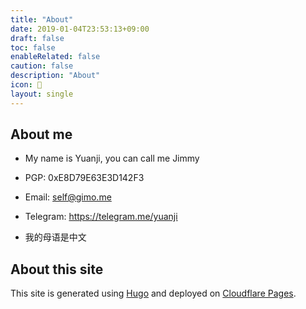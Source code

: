 ```yaml
---
title: "About"
date: 2019-01-04T23:53:13+09:00
draft: false
toc: false
enableRelated: false
caution: false
description: "About"
icon: 🙏
layout: single
---
```


## About me

- My name is Yuanji, you can call me Jimmy

- PGP: 0xE8D79E63E3D142F3

- Email: self@gimo.me

- Telegram: https://telegram.me/yuanji

- 我的母语是中文

## About this site

This site is generated using [Hugo](https://gohugo.io/) and deployed on [Cloudflare Pages](https://pages.cloudflare.com/).
